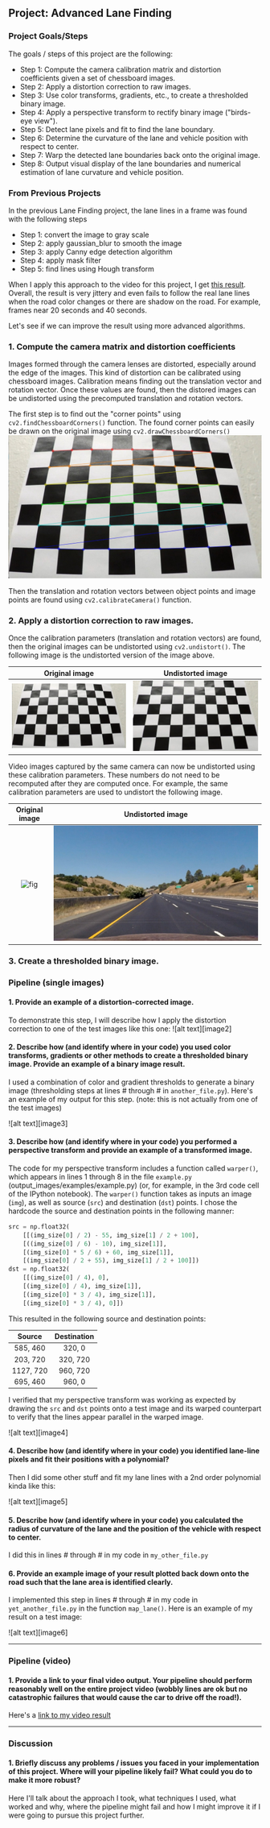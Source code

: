 ## Project: Advanced Lane Finding

### Project Goals/Steps

The goals / steps of this project are the following:

* Step 1: Compute the camera calibration matrix and distortion coefficients given a set of chessboard images.
* Step 2: Apply a distortion correction to raw images.
* Step 3: Use color transforms, gradients, etc., to create a thresholded binary image.
* Step 4: Apply a perspective transform to rectify binary image ("birds-eye view").
* Step 5: Detect lane pixels and fit to find the lane boundary.
* Step 6: Determine the curvature of the lane and vehicle position with respect to center.
* Step 7: Warp the detected lane boundaries back onto the original image.
* Step 8: Output visual display of the lane boundaries and numerical estimation of lane curvature and vehicle position.

### From Previous Projects

In the previous Lane Finding project, the lane lines in a frame was found with the following steps

* Step 1: convert the image to gray scale
* Step 2: apply gaussian_blur to smooth the image
* Step 3: apply Canny edge detection algorithm
* Step 4: apply mask filter
* Step 5: find lines using Hough transform

When I apply this approach to the video for this project, I get [this result](./test_videos/project_video_pre-full.mp4). Overall, the result is very jittery and even fails to follow the real lane lines when the road color changes or there are shadow on the road. For example, frames near 20 seconds and 40 seconds.

Let's see if we can improve the result using more advanced algorithms.


### 1. Compute the camera matrix and distortion coefficients

Images formed through the camera lenses are distorted, especially around the edge of the images. This kind of distortion can be calibrated using chessboard images. Calibration means finding out the translation vector and rotation vector. Once these values are found, then the distored images can be undistorted using the precomputed translation and rotation vectors.

The first step is to find out the "corner points" using `cv2.findChessboardCorners()` function. The found corner points can easily be drawn on the original image using `cv2.drawChessboardCorners()`
![fig](./camera_cal/calibration03_pts.jpg)

Then the translation and rotation vectors between object points and image points are found using `cv2.calibrateCamera()` function.

### 2. Apply a distortion correction to raw images.

Once the calibration parameters (translation and rotation vectors) are found, then the original images can be undistorted using `cv2.undistort()`. The following image is the undistorted version of the image above.

Original image             |  Undistorted image
:-------------------------:|:-------------------------:
![fig](./camera_cal/calibration03.jpg)  |  ![fig](./camera_cal/calibration03_und.jpg)

Video images captured by the same camera can now be undistorted using these calibration parameters. These numbers do not need to be recomputed after they are computed once. For example, the same calibration parameters are used to undistort the following image.

Original image             |  Undistorted image
:-------------------------:|:-------------------------:
![fig](./test_images/straight_lines1.jpg)  |  ![fig](./test_images/straight_lines1_und.jpg)


### 3. Create a thresholded binary image.



### Pipeline (single images)

#### 1. Provide an example of a distortion-corrected image.

To demonstrate this step, I will describe how I apply the distortion correction to one of the test images like this one:
![alt text][image2]

#### 2. Describe how (and identify where in your code) you used color transforms, gradients or other methods to create a thresholded binary image.  Provide an example of a binary image result.

I used a combination of color and gradient thresholds to generate a binary image (thresholding steps at lines # through # in `another_file.py`).  Here's an example of my output for this step.  (note: this is not actually from one of the test images)

![alt text][image3]

#### 3. Describe how (and identify where in your code) you performed a perspective transform and provide an example of a transformed image.

The code for my perspective transform includes a function called `warper()`, which appears in lines 1 through 8 in the file `example.py` (output_images/examples/example.py) (or, for example, in the 3rd code cell of the IPython notebook).  The `warper()` function takes as inputs an image (`img`), as well as source (`src`) and destination (`dst`) points.  I chose the hardcode the source and destination points in the following manner:

```python
src = np.float32(
    [[(img_size[0] / 2) - 55, img_size[1] / 2 + 100],
    [((img_size[0] / 6) - 10), img_size[1]],
    [(img_size[0] * 5 / 6) + 60, img_size[1]],
    [(img_size[0] / 2 + 55), img_size[1] / 2 + 100]])
dst = np.float32(
    [[(img_size[0] / 4), 0],
    [(img_size[0] / 4), img_size[1]],
    [(img_size[0] * 3 / 4), img_size[1]],
    [(img_size[0] * 3 / 4), 0]])
```

This resulted in the following source and destination points:

| Source        | Destination   | 
|:-------------:|:-------------:| 
| 585, 460      | 320, 0        | 
| 203, 720      | 320, 720      |
| 1127, 720     | 960, 720      |
| 695, 460      | 960, 0        |

I verified that my perspective transform was working as expected by drawing the `src` and `dst` points onto a test image and its warped counterpart to verify that the lines appear parallel in the warped image.

![alt text][image4]

#### 4. Describe how (and identify where in your code) you identified lane-line pixels and fit their positions with a polynomial?

Then I did some other stuff and fit my lane lines with a 2nd order polynomial kinda like this:

![alt text][image5]

#### 5. Describe how (and identify where in your code) you calculated the radius of curvature of the lane and the position of the vehicle with respect to center.

I did this in lines # through # in my code in `my_other_file.py`

#### 6. Provide an example image of your result plotted back down onto the road such that the lane area is identified clearly.

I implemented this step in lines # through # in my code in `yet_another_file.py` in the function `map_lane()`.  Here is an example of my result on a test image:

![alt text][image6]

---

### Pipeline (video)

#### 1. Provide a link to your final video output.  Your pipeline should perform reasonably well on the entire project video (wobbly lines are ok but no catastrophic failures that would cause the car to drive off the road!).

Here's a [link to my video result](./project_video.mp4)

---

### Discussion

#### 1. Briefly discuss any problems / issues you faced in your implementation of this project.  Where will your pipeline likely fail?  What could you do to make it more robust?

Here I'll talk about the approach I took, what techniques I used, what worked and why, where the pipeline might fail and how I might improve it if I were going to pursue this project further.  
